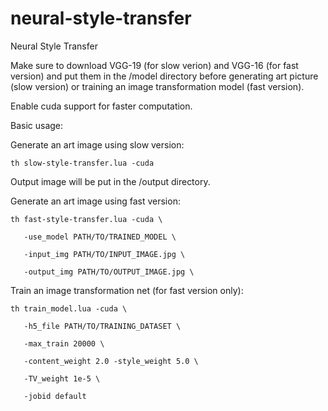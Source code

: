 # neural-style-transfer
Neural Style Transfer

Make sure to download VGG-19 (for slow verion) and VGG-16 (for fast version) and put them in the /model directory
before generating art picture (slow version) or training an image transformation model (fast version).

Enable cuda support for faster computation.

Basic usage:

Generate an art image using slow version:

    th slow-style-transfer.lua -cuda 
 
  Output image will be put in the /output directory.
  
Generate an art image using fast version:

    th fast-style-transfer.lua -cuda \

       -use_model PATH/TO/TRAINED_MODEL \ 

       -input_img PATH/TO/INPUT_IMAGE.jpg \

       -output_img PATH/TO/OUTPUT_IMAGE.jpg \
  
Train an image transformation net (for fast version only):

    th train_model.lua -cuda \ 

       -h5_file PATH/TO/TRAINING_DATASET \

       -max_train 20000 \

       -content_weight 2.0 -style_weight 5.0 \ 

       -TV_weight 1e-5 \

       -jobid default 
